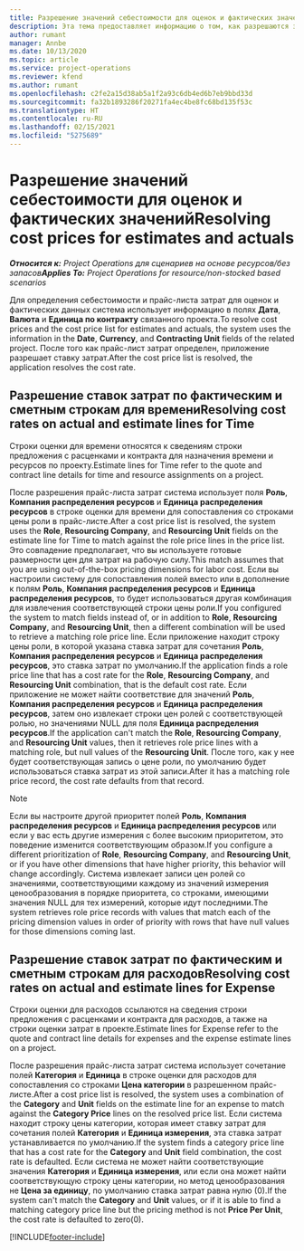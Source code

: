 ```yaml
---
title: Разрешение значений себестоимости для оценок и фактических значений
description: Эта тема предоставляет информацию о том, как разрешаются значения себестоимости для оценок и фактических значений.
author: rumant
manager: Annbe
ms.date: 10/13/2020
ms.topic: article
ms.service: project-operations
ms.reviewer: kfend
ms.author: rumant
ms.openlocfilehash: c2fe2a15d38ab5a1f2a93c6db4ed6b7eb9bbd33d
ms.sourcegitcommit: fa32b1893286f20271fa4ec4be8fc68bd135f53c
ms.translationtype: HT
ms.contentlocale: ru-RU
ms.lasthandoff: 02/15/2021
ms.locfileid: "5275689"
---
```

# <a name="resolving-cost-prices-for-estimates-and-actuals"></a><span data-ttu-id="d8391-103">Разрешение значений себестоимости для оценок и фактических значений</span><span class="sxs-lookup"><span data-stu-id="d8391-103">Resolving cost prices for estimates and actuals</span></span>

<span data-ttu-id="d8391-104">_**Относится к:** Project Operations для сценариев на основе ресурсов/без запасов_</span><span class="sxs-lookup"><span data-stu-id="d8391-104">_**Applies To:** Project Operations for resource/non-stocked based scenarios_</span></span>

<span data-ttu-id="d8391-105">Для определения себестоимости и прайс-листа затрат для оценок и фактических данных система использует информацию в полях **Дата**, **Валюта** и **Единица по контракту** связанного проекта.</span><span class="sxs-lookup"><span data-stu-id="d8391-105">To resolve cost prices and the cost price list for estimates and actuals, the system uses the information in the **Date**, **Currency**, and **Contracting Unit** fields of the related project.</span></span> <span data-ttu-id="d8391-106">После того как прайс-лист затрат определен, приложение разрешает ставку затрат.</span><span class="sxs-lookup"><span data-stu-id="d8391-106">After the cost price list is resolved, the application resolves the cost rate.</span></span>

## <a name="resolving-cost-rates-on-actual-and-estimate-lines-for-time"></a><span data-ttu-id="d8391-107">Разрешение ставок затрат по фактическим и сметным строкам для времени</span><span class="sxs-lookup"><span data-stu-id="d8391-107">Resolving cost rates on actual and estimate lines for Time</span></span>

<span data-ttu-id="d8391-108">Строки оценки для времени относятся к сведениям строки предложения с расценками и контракта для назначения времени и ресурсов по проекту.</span><span class="sxs-lookup"><span data-stu-id="d8391-108">Estimate lines for Time refer to the quote and contract line details for time and resource assignments on a project.</span></span>

<span data-ttu-id="d8391-109">После разрешения прайс-листа затрат система использует поля **Роль**, **Компания распределения ресурсов** и **Единица распределения ресурсов** в строке оценки для времени для сопоставления со строками цены роли в прайс-листе.</span><span class="sxs-lookup"><span data-stu-id="d8391-109">After a cost price list is resolved, the system uses the **Role**, **Resourcing Company**, and **Resourcing Unit** fields on the estimate line for Time to match against the role price lines in the price list.</span></span> <span data-ttu-id="d8391-110">Это совпадение предполагает, что вы используете готовые размерности цен для затрат на рабочую силу.</span><span class="sxs-lookup"><span data-stu-id="d8391-110">This match assumes that you are using out-of-the-box pricing dimensions for labor cost.</span></span> <span data-ttu-id="d8391-111">Если вы настроили систему для сопоставления полей вместо или в дополнение к полям **Роль**, **Компания распределения ресурсов** и **Единица распределения ресурсов**, то будет использоваться другая комбинация для извлечения соответствующей строки цены роли.</span><span class="sxs-lookup"><span data-stu-id="d8391-111">If you configured the system to match fields instead of, or in addition to **Role**, **Resourcing Company**, and **Resourcing Unit**, then a different combination will be used to retrieve a matching role price line.</span></span> <span data-ttu-id="d8391-112">Если приложение находит строку цены роли, в которой указана ставка затрат для сочетания **Роль**, **Компания распределения ресурсов** и **Единица распределения ресурсов**, это ставка затрат по умолчанию.</span><span class="sxs-lookup"><span data-stu-id="d8391-112">If the application finds a role price line that has a cost rate for the **Role**, **Resourcing Company**, and **Resourcing Unit** combination, that is the default cost rate.</span></span> <span data-ttu-id="d8391-113">Если приложение не может найти соответствие для значений **Роль**, **Компания распределения ресурсов** и **Единица распределения ресурсов**, затем оно извлекает строки цен ролей с соответствующей ролью, но значениями NULL для поля **Единица распределения ресурсов**.</span><span class="sxs-lookup"><span data-stu-id="d8391-113">If the application can't match the **Role**, **Resourcing Company**, and **Resourcing Unit** values, then it retrieves role price lines with a matching role, but null values of the **Resourcing Unit**.</span></span> <span data-ttu-id="d8391-114">После того, как у нее будет соответствующая запись о цене роли, по умолчанию будет использоваться ставка затрат из этой записи.</span><span class="sxs-lookup"><span data-stu-id="d8391-114">After it has a matching role price record, the cost rate defaults from that record.</span></span> 

> [!NOTE]
> <span data-ttu-id="d8391-115">Если вы настроите другой приоритет полей **Роль**, **Компания распределения ресурсов** и **Единица распределения ресурсов** или если у вас есть другие измерения с более высоким приоритетом, это поведение изменится соответствующим образом.</span><span class="sxs-lookup"><span data-stu-id="d8391-115">If you configure a different prioritization of **Role**, **Resourcing Company**, and **Resourcing Unit**, or if you have other dimensions that have higher priority, this behavior will change accordingly.</span></span> <span data-ttu-id="d8391-116">Система извлекает записи цен ролей со значениями, соответствующими каждому из значений измерения ценообразования в порядке приоритета, со строками, имеющими значения NULL для тех измерений, которые идут последними.</span><span class="sxs-lookup"><span data-stu-id="d8391-116">The system retrieves role price records with values that match each of the pricing dimension values in order of priority with rows that have null values for those dimensions coming last.</span></span>

## <a name="resolving-cost-rates-on-actual-and-estimate-lines-for-expense"></a><span data-ttu-id="d8391-117">Разрешение ставок затрат по фактическим и сметным строкам для расходов</span><span class="sxs-lookup"><span data-stu-id="d8391-117">Resolving cost rates on actual and estimate lines for Expense</span></span>

<span data-ttu-id="d8391-118">Строки оценки для расходов ссылаются на сведения строки предложения с расценками и контракта для расходов, а также на строки оценки затрат в проекте.</span><span class="sxs-lookup"><span data-stu-id="d8391-118">Estimate lines for Expense refer to the quote and contract line details for expenses and the expense estimate lines on a project.</span></span>

<span data-ttu-id="d8391-119">После разрешения прайс-листа затрат система использует сочетание полей **Категория** и **Единица** в строке оценки для расходов для сопоставления со строками **Цена категории** в разрешенном прайс-листе.</span><span class="sxs-lookup"><span data-stu-id="d8391-119">After a cost price list is resolved, the system uses a combination of the **Category** and **Unit** fields on the estimate line for an expense to match against the **Category Price** lines on the resolved price list.</span></span> <span data-ttu-id="d8391-120">Если система находит строку цены категории, которая имеет ставку затрат для сочетания полей **Категория** и **Единица измерения**, эта ставка затрат устанавливается по умолчанию.</span><span class="sxs-lookup"><span data-stu-id="d8391-120">If the system finds a category price line that has a cost rate for the **Category** and **Unit** field combination, the cost rate is defaulted.</span></span> <span data-ttu-id="d8391-121">Если система не может найти соответствующие значения **Категория** и **Единица измерения**, или если она может найти соответствующую строку цены категории, но метод ценообразования не **Цена за единицу**, по умолчанию ставка затрат равна нулю (0).</span><span class="sxs-lookup"><span data-stu-id="d8391-121">If the system can't match the **Category** and **Unit** values, or if it is able to find a matching category price line but the pricing method is not **Price Per Unit**, the cost rate is defaulted to zero(0).</span></span>


[!INCLUDE[footer-include](../includes/footer-banner.md)]